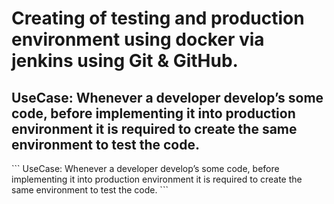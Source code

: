 <h1>Creating of testing and production environment using docker via jenkins using Git & GitHub.</h1>
<h2>UseCase: Whenever a developer  develop’s some  code, before implementing it into production environment it is required to create the same environment to test the code.</h2>
```
UseCase: Whenever a developer  develop’s some  code, before implementing it into production environment it is required to create the same environment to test the code.
```
